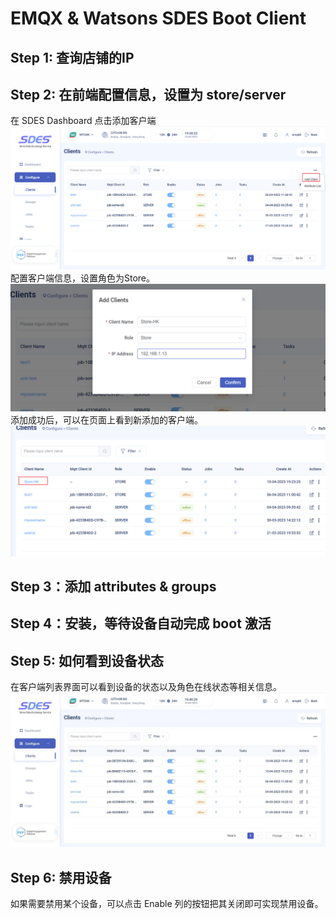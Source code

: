 # EMQX & Watsons SDES Boot Client

## Step 1: 查询店铺的IP

## Step 2: 在前端配置信息，设置为 store/server
在 SDES Dashboard 点击添加客户端
![add_client](./assets/sdes/add_client.png)
配置客户端信息，设置角色为Store。
![set_role_store](./assets/sdes/set_role_store.png)
添加成功后，可以在页面上看到新添加的客户端。
![succ_store](./assets/sdes/succ_add.png)
## Step 3：添加 attributes & groups

## Step 4：安装，等待设备自动完成 boot 激活

## Step 5: 如何看到设备状态
在客户端列表界面可以看到设备的状态以及角色在线状态等相关信息。
![client_status](./assets/sdes/client_status.png)

## Step 6: 禁用设备
如果需要禁用某个设备，可以点击 Enable 列的按钮把其关闭即可实现禁用设备。